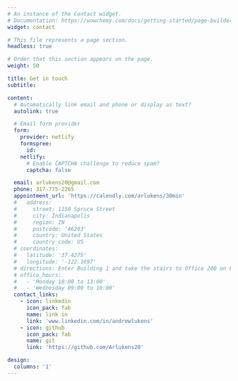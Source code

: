 ```yaml
---
# An instance of the Contact widget.
# Documentation: https://wowchemy.com/docs/getting-started/page-builder/
widget: contact

# This file represents a page section.
headless: true

# Order that this section appears on the page.
weight: 50

title: Get in touch
subtitle:

content:
  # Automatically link email and phone or display as text?
  autolink: true

  # Email form provider
  form:
    provider: netlify
    formspree:
      id:
    netlify:
      # Enable CAPTCHA challenge to reduce spam?
      captcha: false

  email: arlukens20@gmail.com
  phone: 317-775-2265
  appointment_url: 'https://calendly.com/arlukens/30min'
  #   address:
  #     street: 1150 Spruce Street
  #     city: Indianapolis
  #     region: IN
  #     postcode: '46203'
  #     country: United States
  #     country_code: US
  # coordinates:
  #   latitude: '37.4275'
  #   longitude: '-122.1697'
  # directions: Enter Building 1 and take the stairs to Office 200 on Floor 2
  # office_hours:
  #   - 'Monday 10:00 to 13:00'
  #   - 'Wednesday 09:00 to 10:00'
  contact_links:
    - icon: linkedin
      icon_pack: fab
      name: link in
      link: 'www.linkedin.com/in/andrewlukens'
    - icon: github
      icon_pack: fab
      name: git
      link: 'https://github.com/Arlukens20'

design:
  columns: '1'
---
```

